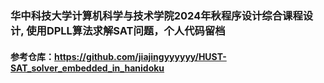 ### 华中科技大学计算机科学与技术学院2024年秋程序设计综合课程设计, 使用DPLL算法求解SAT问题，个人代码留档
#### 参考仓库：https://github.com/jiajingyyyyyy/HUST-SAT_solver_embedded_in_hanidoku
